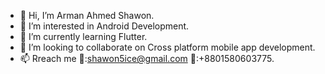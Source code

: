 - 👋 Hi, I’m Arman Ahmed Shawon.
- 👀 I’m interested in Android Development.
- 🌱 I’m currently learning Flutter.
- 💞️ I’m looking to collaborate on Cross platform mobile app development.
- 📫 Rreach me 📧:shawon5ice@gmail.com 📱:+8801580603775.

<!---
shawon5ice/shawon5ice is a ✨ special ✨ repository because its `README.md` (this file) appears on your GitHub profile.
You can click the Preview link to take a look at your changes.
--->
